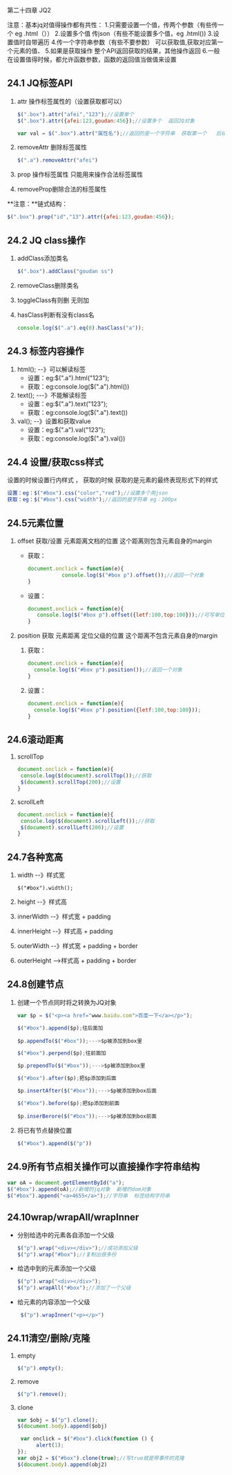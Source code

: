 第二十四章 JQ2

注意：基本jq对值得操作都有共性：
	1.只需要设置一个值，传两个参数（有些传一个 eg  .html（））
	2.设置多个值 传json（有些不能设置多个值，eg .html())
	3.设置值时自带遍历
	4.传一个字符串参数（有些不要参数） 可以获取值,获取对应第一个元素的值、
	5.如果是获取操作 整个API返回获取的结果，其他操作返回
	6.一般在设置值得时候，都允许函数参数，函数的返回值当做值来设置

## 24.1 JQ标签API

1. attr 操作标签属性的（设置获取都可以）

   ```javascript
   $(".box").attr("afei","123");//设置单个
   $(".box").attr({afei:123,goudan:456});//设置多个  返回JQ对象
   
   var val = $(".box").attr("属性名");//返回的是一个字符串  获取第一个   后续不可继续链式操作
   ```

2. removeAttr 删除标签属性

   ```javascript
   $(".a").removeAttr("afei")
   ```

3. prop 操作标签属性 只能用来操作合法标签属性

4. removeProp删除合法的标签属性

**注意：**链式结构：

```javascript
$(".box").prop("id","13").attr({afei:123,goudan:456});
```

## 24.2 JQ class操作

1. addClass添加类名

   ```javascript
   $(".box").addClass("goudan ss")
   ```

2. removeClass删除类名

3. toggleClass有则删 无则加

4. hasClass判断有没有class名

   ```javascript
   console.log($(".a").eq(0).hasClass("a"));
   ```

## 24.3 标签内容操作

1. html();  --》可以解读标签
   - 设置：eg:$(".a").html("123");
   - 获取：eg:console.log($(".a").html())
2. text();  ---》不能解读标签
   - 设置：eg:$(".a").text("123");
   - 获取：eg:console.log($(".a").text())
3. val();  --》设置和获取value
   - 设置：eg:$(".a").val("123");
   - 获取：eg:console.log($(".a").val())

## 24.4 设置/获取css样式 

设置的时候设置行内样式 ， 获取的时候 获取的是元素的最终表现形式下的样式

```javascript
设置：eg：$("#box").css("color","red");//设置多个用json
获取：eg：$("#box").css("width");//返回的是字符串 eg：200px
```



## 24.5元素位置

1. offset 获取/设置 元素距离文档的位置  这个距离则包含元素自身的margin

   - 获取：

     ```javascript
     document.onclick = function(e){
     			console.log($("#box p").offset());//返回一个对象
     }
     ```

   - 设置：

     ```javascript
     document.onclick = function(e){
     	console.log($("#box p").offset({letf:100,top:100}));//可写单位也可不写,不写单位默认px
     }
     ```

2. position 获取 元素距离 定位父级的位置   这个距离不包含元素自身的margin

   1. 获取：

      ```javascript
      document.onclick = function(e){
      	console.log($("#box p").position());//返回一个对象
      }
      ```

   2. 设置：

      ```javascript
      document.onclick = function(e){
      	console.log($("#box p").position({letf:100,top:100}));
      }
      ```

## 24.6滚动距离

1. scrollTop

   ```javascript
   document.onclick = function(e){
   	console.log($(document).scrollTop());//获取
   	$(document).scrollTop(200);//设置
   }
   ```

2. scrollLeft

   ```javascript
   document.onclick = function(e){
   	console.log($(document).scrollLeft());//获取
   	$(document).scrollLeft(200);//设置
   }
   ```

## 24.7各种宽高

1. width  --》样式宽

   ```
   $("#box").width();
   ```

2. height  --》样式高

3. innerWidth  --》样式宽 + padding

4. innerHeight  --》样式高 + padding

5. outerWidth  --》样式宽 + padding + border

6. outerHeight  -->样式高 + padding + border

## 24.8创建节点

1. 创建一个节点同时将之转换为JQ对象

   ```javascript
   var $p = $("<p><a href="www.baidu.com">百度一下</a></p>");
   
   $("#box").append($p);往后面加
   			
   $p.appendTo($("#box"));--->$p被添加到box里
   
   $("#box").perpend($p);往前面加
   
   $p.prependTo($("#box"));--->$p被添加到box里
   
   $("#box").after($p);把$p添加到后面
   
   $p.insertAfter($("#box"));--->$p被添加到box后面
   
   $("#box").before($p);把$p添加到前面
   		
   $p.inserBerore($("#box"));--->$p被添加到box前面
   ```

2. 将已有节点替换位置

   ```javascript
   $("#box").append($("p"))
   ```

## 24.9所有节点相关操作可以直接操作字符串结构

```javascript
var oA = document.getElementById("a");
$("#box").append(oA);//新增的jq对象  新增的dom对象
$("#box").append("<a>4655</a>");//字符串  标签结构字符串
```



## 24.10wrap/wrapAll/wrapInner

- 分别给选中的元素各自添加一个父级

  ```javascript
  $("p").wrap("<div></div>");//成功添加父级
  $("p").wrap("#box");//复制出很多份
  ```

- 给选中到的元素添加一个父级

  ```javascript
  $("p").wrap("<div></div>");
  $("p").wrapAll("#box");//添加了一个父级
  ```

- 给元素的内容添加一个父级

  ```javascript
   $("p").wrapInner("<p></p>")
  ```

## 24.11清空/删除/克隆

1. empty

   ```javascript
   $("p").empty();
   ```

2. remove

   ```javascript
   $("p").remove();
   ```

3. clone

   ```javascript
   var $obj = $("p").clone();
   $(document.body).append($obj)
   ```

   ```javascript
    var onclick = $("#box").click(function () {
         alert(1);
   });
   var obj2 = $("#box").clone(true);//写true就是带事件的克隆
   $(document.body).append(obj2)
   ```

   